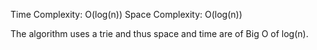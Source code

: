 Time Complexity:   O(log(n))
Space Complexity:   O(log(n))

The algorithm uses a trie and thus space and time are of Big O of log(n).
